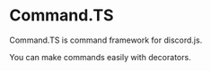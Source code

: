 # Command.TS

Command.TS is command framework for discord.js.

You can make commands easily with decorators.
